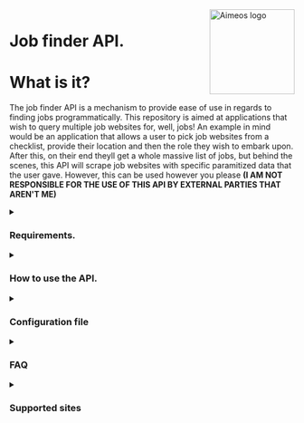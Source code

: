 <a href=https://github.com/Barnold8>
<img src="https://avatars.githubusercontent.com/u/55092542?v=4" alt="Aimeos logo" title="Aimeos" align="right" height="150"/>
</a>

# Job finder API.

# What is it?

The job finder API is a mechanism to provide ease of use in regards to finding jobs programmatically. This repository is aimed at applications that wish to query multiple job websites for, well, jobs! An example in mind would be an application that allows a user to pick job websites from a checklist, provide their location and then the role they wish to embark upon. After this, on their end theyll get a whole massive list of jobs, but behind the scenes, this API will scrape job websites with specific paramitized data that the user gave. However, this can be used however you please **(I AM NOT RESPONSIBLE FOR THE USE OF THIS API BY EXTERNAL PARTIES THAT AREN'T ME)**

<details>
<summary><h3>Requirements.</h3></summary>

```
  Python 3.10.8
  Selenium 4.10.0 - Used to scrape websites for data
  undetected-chromedriver 3.5.2 - Used to get past basic cloudflare bot protection
  Flask 2.2.2 - Used to facilitate API
  Flask-RESTful 0.3.10 - Used to help make API RESTful
```
> Using  pip install -r requirements.txt will fix any dependency issues

</details>

<details>
<summary><h3>How to use the API.</h3></summary>

  This API has **one** endpoint due to its simple nature. This endpoint is called **_Job_**. This endpoint takes a job website name as the URI and three variables.
  The three variables are as follows:
  
  * where: Location of the user, used to find jobs close to them
  * what: The desired job role of the user, used to find jobs relating to their desired job role
  * pages: The amount of jobs that are parsed from the given site

  By default, these variables are required. However, even though it is not recommended, these variables can become optional if you set the corresponding booleans to false in the configuration file provided. To see more information on this see [Configuration file](#config)

  If the API returns an empty array, it means that the request went through to the job site, but no results were returned by it.

  **IMPORTANT: when sending a request to the api there must be an empty JSON body in there. I don't know why this is a thing, but it seems its the only way to make Flask RESTful happy**
  <details>
    
  <summary><h4> GET requests </h4></summary>
  
  > A sample request would look like:
  > > GET http://127.0.0.1:8000/Job/indeed?what=care&where=London&pages=1

  > If you want to try sending a request with curl, the request will look like 
  > > curl -X GET -H "Content-Type: application/json" -d "{}" "127.0.0.1:8000/Job/indeed?what="Software"&where="London"&pages=2"
  > > > Note: the host and port will be different depending on what is stored in settings.json. 
        The content type being application/json as well as having -d "{}" in there is just so flask RESTful can read the request.
  <details>
  <summary><h4>Sample response <b>(Not real data)</b></h4></summary>

  ```json
  {
      "Job data": [
          {
              "name": "Johns care institute",
              "company": "JCI",
              "location": "Fake west st",
              "link": "https://cataas.com/cat/says/hello%20world!"
          },
          {
              "name": "Veterinary Receptionist",
              "company": "Vets R us",
              "location": "Northampton silly billy st",
              "link": "https://genrandom.com/cats/"
          }
      ]
  }
```
</details>

</details>
</details>


<details>
<summary name="config"><h3> Configuration file </h3></summary>

  The configuration file allows customisation of the API and the website parser to meet the needs of your application. 
  The config.json file looks like and can be found [here](https://github.com/Barnold8/JobFinderAPI/blob/main/config/settings.json)
```json
{
    "sites":{
        
        "indeed":{
            "tab_title" : "indeed" 
        },
        
        "totaljobs":{
            "tab_title" : "vacancies"
        }
        
    },
    "API":{
        
        "host": "0.0.0.0",
        "port": 8000,
        "job_name_required": true,
        "user_location_required": true,
        "page_amount_required": true,
        "debug_mode": true
        

    }
}
```

<details>
<summary><h4> The sites section </h4></summary>

The **sites** section relates to classes.py. Each job website that is supported will require a **tab title**. A tab title is the title you see within the tab. The tab titles in the settings file are a substring, the substring pertaining to the website is what can be expected within the tab title on a successful query. This is used to ensure that the website has fully loaded before data is scraped off of the page.

</details>

<summary><h4> The API section </h4></summary>

The **API** section relates to the configurations that can be made for the API. These are basic things like the host or port. On top of this, there are a set of booleans that can be true or false. By default they are all true (this is recommended,except debug mode which shouldn't be on in production environments). The booleans work as follows

* job_name_required - Job endpoint requires the variable "what" to be filled in
* user_location_required - Job endpoint requires the variable "where" to be filled in
* page_amount_required - Job endpoint requires the variable "pages" to be filled in
* debug_mode - Allows for debug output in the console for the API server

</details>

</details>


<details>
<summary><h3> FAQ </h3></summary>

#### Why does the API sometimes have response times around 5s and sometimes 17?

> The unfortunate truth is cloudflare. Web scraping can still be picked up by cloud flare and may subvert traffic for a few seconds. It may even be possible that the website being scraped has been updated and the web scraper can't get past the anti bot mechanisms, thus the way of life.

</details>


</details>

<details>
<summary><h3> Supported sites </h3></summary>

* [Indeed.com](https://indeed.com/)
* [TotalJobs](https://www.totaljobs.com/)

</details>



